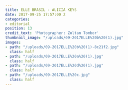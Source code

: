 ```yaml
---
title: ELLE BRASIL - ALICIA KEYS
date: 2017-09-25 17:57:00 Z
categories:
- editorial
position: 13
credit_text: 'Photographer: Zoltan Tombor'
thumbnail_image: "/uploads/09-2017ELLE%20b%20(1).jpg"
images:
- path: "/uploads/09-2017ELLE%20b%20(1)-8c21f2.jpg"
  class: half
- path: "/uploads/09-2017ELLE%20a%20(1).jpg"
  class: half
- path: "/uploads/09-2017ELLE%20d%20(1).jpg"
  class: half
- path: "/uploads/09-2017ELLE%20c.jpg"
  class: half
---
```


